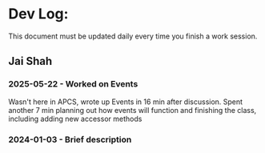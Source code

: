 # Dev Log:

This document must be updated daily every time you finish a work session.

## Jai Shah

### 2025-05-22 - Worked on Events
Wasn't here in APCS, wrote up Events in 16 min after discussion. Spent another 7 min planning out how events will function and finishing the class, including adding new accessor methods

### 2024-01-03 - Brief description
